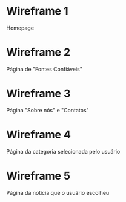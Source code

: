 # Wireframe 1 
Homepage

# Wireframe 2
Página de "Fontes Confiáveis"

# Wireframe 3
Página "Sobre nós" e "Contatos"

# Wireframe 4 
Página da categoria selecionada pelo usuário

# Wireframe 5 
Página da notícia que o usuário escolheu

